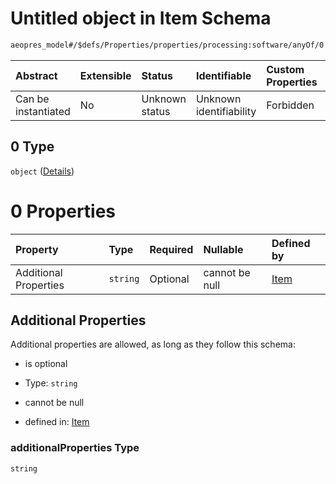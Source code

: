 # Untitled object in Item Schema

```txt
aeopres_model#/$defs/Properties/properties/processing:software/anyOf/0
```



| Abstract            | Extensible | Status         | Identifiable            | Custom Properties | Additional Properties | Access Restrictions | Defined In                                                                |
| :------------------ | :--------- | :------------- | :---------------------- | :---------------- | :-------------------- | :------------------ | :------------------------------------------------------------------------ |
| Can be instantiated | No         | Unknown status | Unknown identifiability | Forbidden         | Allowed               | none                | [model.schema.json\*](../../out/model.schema.json "open original schema") |

## 0 Type

`object` ([Details](model-defs-properties-properties-a-dictionary-with-nameversion-for-keyvalue-describing-one-or-more-softwares-that-produced-the-data-anyof-0.md))

# 0 Properties

| Property              | Type     | Required | Nullable       | Defined by                                                                                                                                                                                                                                                                |
| :-------------------- | :------- | :------- | :------------- | :------------------------------------------------------------------------------------------------------------------------------------------------------------------------------------------------------------------------------------------------------------------------ |
| Additional Properties | `string` | Optional | cannot be null | [Item](model-defs-properties-properties-a-dictionary-with-nameversion-for-keyvalue-describing-one-or-more-softwares-that-produced-the-data-anyof-0-additionalproperties.md "aeopres_model#/$defs/Properties/properties/processing:software/anyOf/0/additionalProperties") |

## Additional Properties

Additional properties are allowed, as long as they follow this schema:



*   is optional

*   Type: `string`

*   cannot be null

*   defined in: [Item](model-defs-properties-properties-a-dictionary-with-nameversion-for-keyvalue-describing-one-or-more-softwares-that-produced-the-data-anyof-0-additionalproperties.md "aeopres_model#/$defs/Properties/properties/processing:software/anyOf/0/additionalProperties")

### additionalProperties Type

`string`
